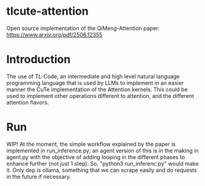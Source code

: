 # tlcute-attention
Open source implementation of the QiMeng-Attention paper: https://www.arxiv.org/pdf/2506.12355

# Introduction
The use of TL-Code, an intermediate and high level natural language programming language that is used by LLMs to implement in an easier manner the CuTe implementation of the Attention kernels. This could be used to implement other operations different to attention, and the different attention flavors.

# Run
WIP! At the moment, the simple workflow explained by the paper is implemented in run_inference.py; an agent version of this is in the making in agent.py with the objective of adding looping in the different phases to enhance further (not just 1 step).
So, "python3 run_inferenc.py" would make it. Only dep is ollama, something that we can scrape easily and do requests in the future if necessary.
